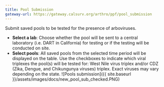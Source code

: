 ```yaml
---
title: Pool Submission
gateway-url: https://gateway.calsurv.org/arthro/ppf/pool_submission
---
```


Submit saved pools to be tested for the presence of arboviruses.

* **Select a lab**: Choose whether the pool will be sent to a central laboratory (i.e. DART in California) for testing or if the testing will be conducted on site.
* **Select pools**: All saved pools from the selected time period will be displayed on the table. Use the checkboxes to indicate which viral triplexes the pool(s) will be tested for: West Nile virus triplex and/or CDZ (Zika, Dengue, and Chikungunya viruses) triplex. Exact viruses may vary depending on the state.
![Pools submission]({{ site.baseurl }}/assets/images/docs/new_pool_sub_checked.PNG)
